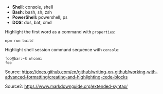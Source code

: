 - **Shell:**      console, shell
- **Bash:**       bash, sh, zsh
- **PowerShell:** powershell, ps
- **DOS:**        dos, bat, cmd

Highlight the first word as a command with `properties`:
```properties
npm run build
```

Highlight shell session command sequence with `console`:
```console
foo@bar:~$ whoami
foo
```
Source:
https://docs.github.com/en/github/writing-on-github/working-with-advanced-formatting/creating-and-highlighting-code-blocks

Source2:
https://www.markdownguide.org/extended-syntax/

